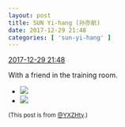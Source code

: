 ```yaml
---
layout: post
title: SUN Yi-hang (孙亦航)
date: 2017-12-29 21:48
categories: [ 'sun-yi-hang' ]
---
```


<div class="weibo-info">
  <a href="https://weibo.com/2565158051/FBW063buc">2017-12-29 21:48</a>
</div>

With a friend in the training room.

<!-- more -->

<ul class="weibo-pic-list-1">
  <li class="weibo-pic">
    <a href="https://wx1.sinaimg.cn/mw690/98e534a3gy1fmxz5rrfjej22kw3vcqv6.jpg"><img src="https://wx1.sinaimg.cn/thumb150/98e534a3gy1fmxz5rrfjej22kw3vcqv6.jpg" /></a>
  </li>
  <li class="weibo-pic">
    <a href="https://wx3.sinaimg.cn/mw690/98e534a3gy1fmxz5jttrhj22kw3vcnpg.jpg"><img src="https://wx3.sinaimg.cn/thumb150/98e534a3gy1fmxz5jttrhj22kw3vcnpg.jpg" /></a>
  </li>
</ul>

<small>(This post is from [@YXZHty](http://weibo.com/2565158051).)</small>
